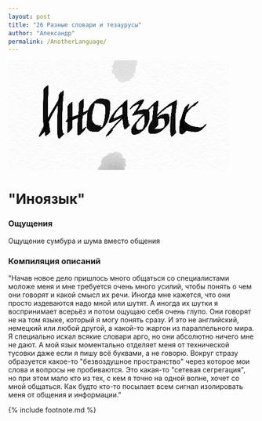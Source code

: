 ```yaml
---
layout: post
title: "26 Разные словари и тезаурусы"
author: "Александр"
permalink: /AnotherLanguage/
---
```

!["Я-Они говорим на разных языках"](/_img/26.jpg)
# "Иноязык"

### Ощущения
Ощущение сумбура и шума вместо общения

### Компиляция описаний
"Начав новое дело пришлось много общаться со специалистами моложе меня и мне требуется очень много усилий, чтобы понять о чем они говорят и какой смысл их речи. Иногда мне кажется, что они просто издеваются надо мной или шутят. А иногда их шутки я воспринимает всерьёз и потом ощущаю себя очень глупо. Они говорят не на том языке, который я могу понять сразу. И это не английский, немецкий или любой другой, а какой-то жаргон из параллельного мира. Я специально искал всякие словари арго, но они абсолютно ничего мне не дают. А мой язык моментально отделяет меня от технической тусовки даже если я пишу всё буквами, а не говорю. Вокруг стразу образуется какое-то "безвоздушное пространство" через которое мои слова и вопросы не пробиваются. Это какая-то "сетевая сегрегация", но при этом мало кто из тех, с кем я точно на одной волне, хочет со мной общаться. Как будто кто-то посылает всем сигнал изолировать меня от общения и информации."

{% include footnote.md %}
